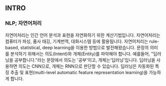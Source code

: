 ## INTRO 

### NLP; 자연어처리
자연어처리는 인간 언어 분석과 표현을 자연화하기 위한 계산기법입니다. 자연어처리는 컴퓨터가 파싱, 품사 태깅, 기계번역, 대화시스템 등에 활용됩니다. 자연어처리는 rule-based, statistical, deep learning을 이용한 방법으로 발전해왔습니다. 문장의 의미를 분석하기 위해서는 의도(Intent)와 개체(Entity)를 파악해야 합니다. 예를들어, "딥러닝을 공부합니다."라는 문장에서 의도는 '공부'이고, 개체는'딥러닝'입니다. 딥러닝을 사용하면 의도는 CNN으로, 개체는 RNN으로 판단할 수 있습니다. 딥러닝은 자동화된 특징 추출 및 표현(multi-level automatic feature representation learning)을 가능하게 합니다. 

